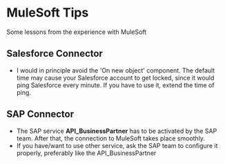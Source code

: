 # MuleSoft Tips

Some lessons from the experience with MuleSoft

## Salesforce Connector
* I would in principle avoid the 'On new object' component. 
The default time may cause your Salesforce account to get locked, since it would ping Salesforce every minute. 
If you have to use it, extend the time of ping.

## SAP Connector
* The SAP service __API_BusinessPartner__ has to be activated by the SAP team. After that, the connection to MuleSoft takes place smoothly.
* If you have/want to use other service, ask the SAP team to configure it properly, preferably like the API_BusinessPartner
